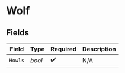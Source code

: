 # Wolf


## Fields

| Field              | Type               | Required           | Description        |
| ------------------ | ------------------ | ------------------ | ------------------ |
| `Howls`            | *bool*             | :heavy_check_mark: | N/A                |